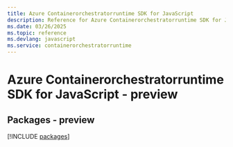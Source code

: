```yaml
---
title: Azure Containerorchestratorruntime SDK for JavaScript
description: Reference for Azure Containerorchestratorruntime SDK for JavaScript
ms.date: 03/26/2025
ms.topic: reference
ms.devlang: javascript
ms.service: containerorchestratorruntime
---
```

# Azure Containerorchestratorruntime SDK for JavaScript - preview
## Packages - preview
[!INCLUDE [packages](containerorchestratorruntime-index.md)]